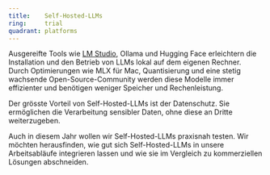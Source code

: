 ```yaml
---
title:    Self-Hosted-LLMs
ring:     trial
quadrant: platforms
---
```


Ausgereifte Tools wie [LM Studio][lmstudio], Ollama und Hugging Face erleichtern die Installation und den Betrieb von LLMs lokal auf dem eigenen Rechner. Durch Optimierungen wie MLX für Mac, Quantisierung und eine stetig wachsende Open-Source-Community werden diese Modelle immer effizienter und benötigen weniger Speicher und Rechenleistung.

Der grösste Vorteil von Self-Hosted-LLMs ist der Datenschutz. Sie ermöglichen die Verarbeitung sensibler Daten, ohne diese an Dritte weiterzugeben.

Auch in diesem Jahr wollen wir Self-Hosted-LLMs praxisnah testen. Wir möchten herausfinden, wie gut sich Self-Hosted-LLMs in unsere Arbeitsabläufe integrieren lassen und wie sie im Vergleich zu kommerziellen Lösungen abschneiden.

[lmstudio]: https://lmstudio.ai
